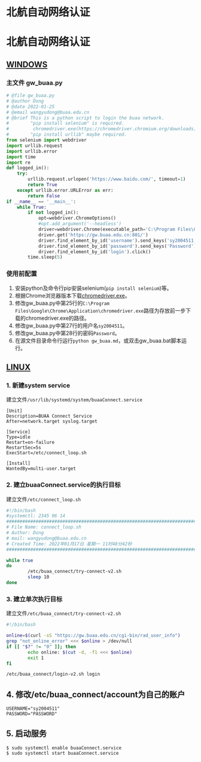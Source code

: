 # 北航自动网络认证


# 北航自动网络认证

## [WINDOWS](../images/GW_WINDOWS.zip)

### 主文件 gw_buaa.py

```python
# @file gw_buaa.py
# @author Dong
# @date 2022-01-25
# @email wangyudong@buaa.edu.cn
# @brief This is a python script to login the buaa network.
#        "pip install selenium" is required.
#         chromedriver.exe(https://chromedriver.chromium.org/downloads) is required.
#        "pip install urllib" maybe required.
from selenium import webdriver
import urllib.request
import urllib.error
import time 
import re
def logged_in():
    try:
        urllib.request.urlopen('https://www.baidu.com/', timeout=1)
        return True
    except urllib.error.URLError as err:
        return False
if __name__ == '__main__':
    while True:
        if not logged_in():
            opt=webdriver.ChromeOptions()
            #opt.add_argument('--headless')
            driver=webdriver.Chrome(executable_path='C:\Program Files\Google\Chrome\Application\chromedriver.exe',chrome_options=opt)
            driver.get('https://gw.buaa.edu.cn:801/')
            driver.find_element_by_id('username').send_keys('sy2004511')
            driver.find_element_by_id('password').send_keys('Password')
            driver.find_element_by_id('login').click()
        time.sleep(5)
```

### 使用前配置

1. 安装python及命令行pip安装selenium(`pip install selenium`)等。
2. 根据Chrome浏览器版本下载[chromedriver.exe](https://chromedriver.chromium.org/downloads)。
3. 修改gw_buaa.py中第25行的`C:\Program Files\Google\Chrome\Application\chromedriver.exe`路径为存放前一步下载的chromedriver.exe的路径。
4. 修改gw_buaa.py中第27行的用户名`sy2004511`。
5. 修改gw_buaa.py中第28行的密码`Password`。
6. 在源文件目录命令行运行`python gw_buaa.md`，或双击gw_buaa.bat脚本运行。

## [LINUX](../images/GW_LINUX.zip)

### 1. 新建system service

建立文件`/usr/lib/systemd/system/buaaConnect.service`

```service
[Unit]
Description=BUAA Connect Service
After=network.target syslog.target

[Service]
Type=idle
Restart=on-failure
RestartSec=5s
ExecStart=/etc/connect_loop.sh

[Install]
WantedBy=multi-user.target
```

### 2. 建立buaaConnect.service的执行目标

建立文件`/etc/connect_loop.sh`

```sh
#!/bin/bash
#systemctl: 2345 96 14
#########################################################################
# File Name: connect_loop.sh
# Author: Dong
# mail: wangyudong@buaa.edu.cn
# Created Time: 2022年01月17日 星期一 11时48分42秒
#########################################################################

while true
do
		/etc/buaa_connect/try-connect-v2.sh
		sleep 10
done
```

### 3. 建立单次执行目标

建立文件`/etc/buaa_connect/try-connect-v2.sh`

```sh
#!/bin/bash

online=$(curl -sS "https://gw.buaa.edu.cn/cgi-bin/rad_user_info")
grep "not_online_error" <<< $online > /dev/null
if [[ "$?" != "0" ]]; then
        echo online: $(cut -d, -f1 <<< $online)
        exit 1
fi

/etc/buaa_connect/login-v2.sh login

```

## 4. 修改/etc/buaa_connect/account为自己的账户

```account
USERNAME="sy2004511"
PASSWORD="PASSWORD"
```

## 5. 启动服务

```shell
$ sudo systemctl enable buaaConnect.service
$ sudo systemctl start buaaConnect.service
```
